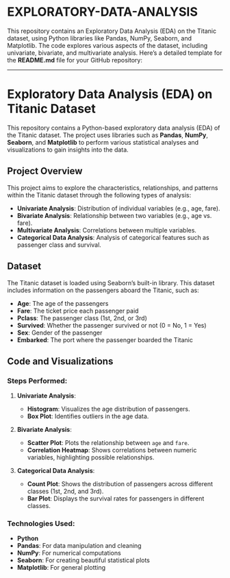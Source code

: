 # EXPLORATORY-DATA-ANALYSIS
This repository contains an Exploratory Data Analysis (EDA) on the Titanic dataset, using Python libraries like Pandas, NumPy, Seaborn, and Matplotlib. The code explores various aspects of the dataset, including univariate, bivariate, and multivariate analysis.
Here’s a detailed template for the **README.md** file for your GitHub repository:

---

# Exploratory Data Analysis (EDA) on Titanic Dataset

This repository contains a Python-based exploratory data analysis (EDA) of the Titanic dataset. The project uses libraries such as **Pandas**, **NumPy**, **Seaborn**, and **Matplotlib** to perform various statistical analyses and visualizations to gain insights into the data.

## Project Overview

This project aims to explore the characteristics, relationships, and patterns within the Titanic dataset through the following types of analysis:
- **Univariate Analysis**: Distribution of individual variables (e.g., age, fare).
- **Bivariate Analysis**: Relationship between two variables (e.g., age vs. fare).
- **Multivariate Analysis**: Correlations between multiple variables.
- **Categorical Data Analysis**: Analysis of categorical features such as passenger class and survival.

## Dataset

The Titanic dataset is loaded using Seaborn’s built-in library. This dataset includes information on the passengers aboard the Titanic, such as:
- **Age**: The age of the passengers
- **Fare**: The ticket price each passenger paid
- **Pclass**: The passenger class (1st, 2nd, or 3rd)
- **Survived**: Whether the passenger survived or not (0 = No, 1 = Yes)
- **Sex**: Gender of the passenger
- **Embarked**: The port where the passenger boarded the Titanic

## Code and Visualizations

### Steps Performed:
1. **Univariate Analysis**:
   - **Histogram**: Visualizes the age distribution of passengers.
   - **Box Plot**: Identifies outliers in the age data.
   
2. **Bivariate Analysis**:
   - **Scatter Plot**: Plots the relationship between `age` and `fare`.
   - **Correlation Heatmap**: Shows correlations between numeric variables, highlighting possible relationships.

3. **Categorical Data Analysis**:
   - **Count Plot**: Shows the distribution of passengers across different classes (1st, 2nd, and 3rd).
   - **Bar Plot**: Displays the survival rates for passengers in different classes.

### Technologies Used:
- **Python**
- **Pandas**: For data manipulation and cleaning
- **NumPy**: For numerical computations
- **Seaborn**: For creating beautiful statistical plots
- **Matplotlib**: For general plotting


